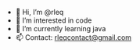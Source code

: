 - 👋 Hi, I’m @rleq
- 👀 I’m interested in code 
- 🌱 I’m currently learning java
- 📫 Contact: rleqcontact@gmail.com

<!---
rleq/rleq is a ✨ special ✨ repository because its `README.md` (this file) appears on your GitHub profile.
You can click the Preview link to take a look at your changes.
--->
